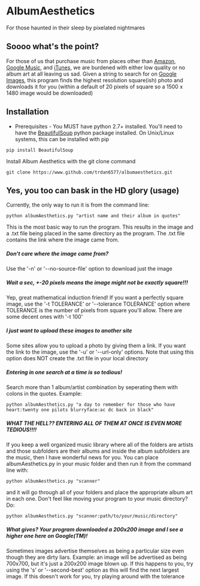 # AlbumAesthetics
For those haunted in their sleep by pixelated nightmares

## Soooo what's the point?
For those of us that purchase music from places other than
[Amazon](http://www.amazon.com/MP3-Music-Download/b/ref=nav_shopall_dmusic?ie=UTF8&node=163856011),
[Google Music](https://music.google.com), and [iTunes](http://www.apple.com/itunes/),
we are burdened with either low quality or no album art at all leaving us sad. Given a string
to search for on [Google Images](https://images.google.com), this program finds the highest
resolution square(ish) photo and downloads it for you (within a default of 20 pixels of square 
so a 1500 x 1480 image would be downloaded)

## Installation
* Prerequisites - You MUST have python 2.7+ installed. You'll need to have the
[BeautifulSoup](http://www.crummy.com/software/BeautifulSoup/) python package installed. On Unix/Linux
systems, this can be installed with pip

`pip install BeautifulSoup`

Install Album Aesthetics with the git clone command

`git clone https://www.github.com/trdan6577/albumaesthetics.git`

## Yes, you too can bask in the HD glory (usage)
Currently, the only way to run it is from the command line:

`python albumAesthetics.py "artist name and their album in quotes"`

This is the most basic way to run the program. This results in the image and a .txt file
being placed in the same directory as the program. The .txt file contains the link where the
image came from.

##### Don't care where the image came from?
Use the '-n' or '--no-source-file' option to download just the image

##### Wait a sec, +-20 pixels means the image might not be exactly square!!!
Yep, great mathematical induction friend! If you want a perfectly square image, use the
'-t TOLERANCE' or '--tolerance TOLERANCE' option where TOLERANCE is the number of
pixels from square you'll allow. There are some decent ones with '-t 100'

##### I just want to upload these images to another site
Some sites allow you to upload a photo by giving them a link. If you want the link to the
image, use the '-u' or '--url-only' options. Note that using this option does NOT create
the .txt file in your local directory

##### Entering in one search at a time is so tedious!
Search more than 1 album/artist combination by seperating them with colons in the quotes.
Example:

`python albumAesthetics.py "a day to remember for those who have heart:twenty one pilots blurryface:ac dc back in black"`

##### WHAT THE HELL?? ENTERING ALL OF THEM AT ONCE IS EVEN MORE TEDIOUS!!!!
If you keep a well organized music library where all of the folders are artists and those
subfolders are their albums and inside the album subfolders are the music, then I have
wonderful news for you. You can place albumAesthetics.py in your music folder and then run
it from the command line with:

`python albumAesthetics.py "scanner"`

and it will go through all of your folders and place the appropriate album art in each one.
Don't feel like moving your program to your music directory? Do:

`python albumAesthetics.py "scanner:path/to/your/music/directory"`

##### What gives? Your program downloaded a 200x200 image and I see a higher one here on Google(TM)!
Sometimes images advertise themselves as being a particular size even though they are dirty liars.
Example: an image will be advertised as being 700x700, but it's just a 200x200 image blown up.
If this happens to you, try using the 's' or '--second-best' option as this will find the next
largest image. If this doesn't work for you, try playing around with the tolerance
